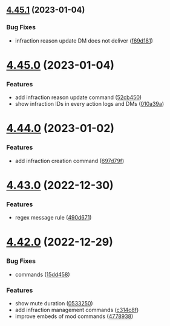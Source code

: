 ## [4.45.1](https://github.com/onesoft-sudo/sudobot/compare/v4.45.0...v4.45.1) (2023-01-04)


### Bug Fixes

* infraction reason update DM does not deliver ([f69d181](https://github.com/onesoft-sudo/sudobot/commit/f69d18190c9ebb8a2bec10af0c6f7709db1c325f))



# [4.45.0](https://github.com/onesoft-sudo/sudobot/compare/v4.44.0...v4.45.0) (2023-01-04)


### Features

* add infraction reason update command ([52cb450](https://github.com/onesoft-sudo/sudobot/commit/52cb45062aab56d69d7279a19e657b6bb3fdae71))
* show infraction IDs in every action logs and DMs ([010a39a](https://github.com/onesoft-sudo/sudobot/commit/010a39a3a4fd79ee384d5fdcb0205828e412a6e7))



# [4.44.0](https://github.com/onesoft-sudo/sudobot/compare/v4.43.0...v4.44.0) (2023-01-02)


### Features

* add infraction creation command ([697d79f](https://github.com/onesoft-sudo/sudobot/commit/697d79fc13f502406e2d3ba152b97a20b60ebda1))



# [4.43.0](https://github.com/onesoft-sudo/sudobot/compare/v4.42.0...v4.43.0) (2022-12-30)


### Features

* regex message rule ([490d671](https://github.com/onesoft-sudo/sudobot/commit/490d671ecab8183d33f8a63041b648a72bc4279e))



# [4.42.0](https://github.com/onesoft-sudo/sudobot/compare/v4.41.2...v4.42.0) (2022-12-29)


### Bug Fixes

* commands ([15dd458](https://github.com/onesoft-sudo/sudobot/commit/15dd458ca6cde15ae3773c1b509721332931554b))


### Features

*  show mute duration ([0533250](https://github.com/onesoft-sudo/sudobot/commit/0533250c438511bed034476adb63b0d4792de3c2))
* add infraction management commands ([c314c8f](https://github.com/onesoft-sudo/sudobot/commit/c314c8fa5ac9417991ddd4aaff870e9e15e1cc92))
* improve embeds of mod commands ([4778938](https://github.com/onesoft-sudo/sudobot/commit/47789389f0bfa14b4585b828de279608a9206174))



